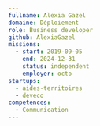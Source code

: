 ```yaml
---
fullname: Alexia Gazel
domaine: Déploiement
role: Business developer
github: AlexiaGazel
missions:
  - start: 2019-09-05
    end: 2024-12-31
    status: independent
    employer: octo
startups:
  - aides-territoires
  - deveco
competences:
  - Communication
---
```


